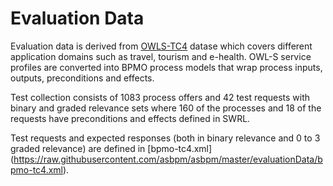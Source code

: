 # Evaluation Data

Evaluation data is derived from [OWLS-TC4](http://projects.semwebcentral.org/projects/owls-tc) datase which covers different
application domains such as travel, tourism and e-health. OWL-S service profiles are converted into BPMO process models that wrap process inputs, outputs, preconditions and effects. 

Test collection consists of 1083 process offers and 42 test requests with binary and graded relevance sets where 160 of the processes and 18 of the requests have preconditions and effects defined in SWRL.

Test requests and expected responses (both in binary relevance and 0 to 3 graded relevance) are defined in [bpmo-tc4.xml] (https://raw.githubusercontent.com/asbpm/asbpm/master/evaluationData/bpmo-tc4.xml).


